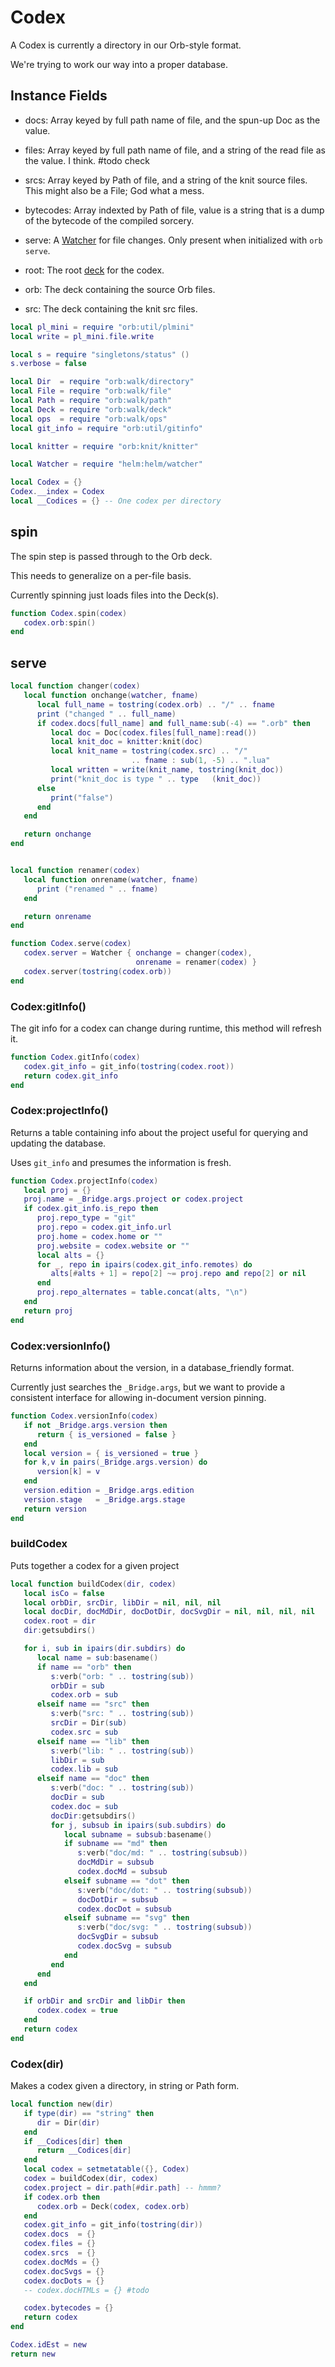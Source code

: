 # Codex

A Codex is currently a directory in our Orb-style format.


We're trying to work our way into a proper database.


## Instance Fields

- docs:  Array keyed by full path name of file, and the spun-up Doc as
         the value.


- files:  Array keyed by full path name of file, and a string of the read file
          as the value. I think. #todo check


- srcs:  Array keyed by Path of file, and a string of the knit
         source files. This might also be a File; God what a mess.


- bytecodes: Array indexted by Path of file, value is a string that is a dump
             of the bytecode of the compiled sorcery.


- serve:  A [Watcher](httk://) for file changes.  Only present when
          initialized with ``orb serve``.


- root:  The root [deck](httk://) for the codex.


- orb:  The deck containing the source Orb files.


- src:  The deck containing the knit src files.


```lua
local pl_mini = require "orb:util/plmini"
local write = pl_mini.file.write
```
```lua
local s = require "singletons/status" ()
s.verbose = false

local Dir  = require "orb:walk/directory"
local File = require "orb:walk/file"
local Path = require "orb:walk/path"
local Deck = require "orb:walk/deck"
local ops  = require "orb:walk/ops"
local git_info = require "orb:util/gitinfo"

local knitter = require "orb:knit/knitter"

local Watcher = require "helm:helm/watcher"
```
```lua
local Codex = {}
Codex.__index = Codex
local __Codices = {} -- One codex per directory
```
## spin

The spin step is passed through to the Orb deck.


This needs to generalize on a per-file basis.


Currently spinning just loads files into the Deck(s).

```lua
function Codex.spin(codex)
   codex.orb:spin()
end
```
## serve

```lua
local function changer(codex)
   local function onchange(watcher, fname)
      local full_name = tostring(codex.orb) .. "/" .. fname
      print ("changed " .. full_name)
      if codex.docs[full_name] and full_name:sub(-4) == ".orb" then
         local doc = Doc(codex.files[full_name]:read())
         local knit_doc = knitter:knit(doc)
         local knit_name = tostring(codex.src) .. "/"
                           .. fname : sub(1, -5) .. ".lua"
         local written = write(knit_name, tostring(knit_doc))
         print("knit_doc is type " .. type   (knit_doc))
      else
         print("false")
      end
   end

   return onchange
end


local function renamer(codex)
   local function onrename(watcher, fname)
      print ("renamed " .. fname)
   end

   return onrename
end

function Codex.serve(codex)
   codex.server = Watcher { onchange = changer(codex),
                            onrename = renamer(codex) }
   codex.server(tostring(codex.orb))
end
```
### Codex:gitInfo()

The git info for a codex can change during runtime, this method will refresh
it.

```lua
function Codex.gitInfo(codex)
   codex.git_info = git_info(tostring(codex.root))
   return codex.git_info
end
```
### Codex:projectInfo()

Returns a table containing info about the project useful for querying and
updating the database.


Uses ``git_info`` and presumes the information is fresh.

```lua
function Codex.projectInfo(codex)
   local proj = {}
   proj.name = _Bridge.args.project or codex.project
   if codex.git_info.is_repo then
      proj.repo_type = "git"
      proj.repo = codex.git_info.url
      proj.home = codex.home or ""
      proj.website = codex.website or ""
      local alts = {}
      for _, repo in ipairs(codex.git_info.remotes) do
         alts[#alts + 1] = repo[2] ~= proj.repo and repo[2] or nil
      end
      proj.repo_alternates = table.concat(alts, "\n")
   end
   return proj
end
```
### Codex:versionInfo()

Returns information about the version, in a database_friendly format.


Currently just searches the ``_Bridge.args``, but we want to provide a
consistent interface for allowing in-document version pinning.

```lua
function Codex.versionInfo(codex)
   if not _Bridge.args.version then
      return { is_versioned = false }
   end
   local version = { is_versioned = true }
   for k,v in pairs(_Bridge.args.version) do
      version[k] = v
   end
   version.edition = _Bridge.args.edition
   version.stage   = _Bridge.args.stage
   return version
end
```
### buildCodex

Puts together a codex for a given project

```lua
local function buildCodex(dir, codex)
   local isCo = false
   local orbDir, srcDir, libDir = nil, nil, nil
   local docDir, docMdDir, docDotDir, docSvgDir = nil, nil, nil, nil
   codex.root = dir
   dir:getsubdirs()

   for i, sub in ipairs(dir.subdirs) do
      local name = sub:basename()
      if name == "orb" then
         s:verb("orb: " .. tostring(sub))
         orbDir = sub
         codex.orb = sub
      elseif name == "src" then
         s:verb("src: " .. tostring(sub))
         srcDir = Dir(sub)
         codex.src = sub
      elseif name == "lib" then
         s:verb("lib: " .. tostring(sub))
         libDir = sub
         codex.lib = sub
      elseif name == "doc" then
         s:verb("doc: " .. tostring(sub))
         docDir = sub
         codex.doc = sub
         docDir:getsubdirs()
         for j, subsub in ipairs(sub.subdirs) do
            local subname = subsub:basename()
            if subname == "md" then
               s:verb("doc/md: " .. tostring(subsub))
               docMdDir = subsub
               codex.docMd = subsub
            elseif subname == "dot" then
               s:verb("doc/dot: " .. tostring(subsub))
               docDotDir = subsub
               codex.docDot = subsub
            elseif subname == "svg" then
               s:verb("doc/svg: " .. tostring(subsub))
               docSvgDir = subsub
               codex.docSvg = subsub
            end
         end
      end
   end

   if orbDir and srcDir and libDir then
      codex.codex = true
   end
   return codex
end
```
### Codex(dir)

Makes a codex given a directory, in string or Path form.

```lua
local function new(dir)
   if type(dir) == "string" then
      dir = Dir(dir)
   end
   if __Codices[dir] then
      return __Codices[dir]
   end
   local codex = setmetatable({}, Codex)
   codex = buildCodex(dir, codex)
   codex.project = dir.path[#dir.path] -- hmmm?
   if codex.orb then
      codex.orb = Deck(codex, codex.orb)
   end
   codex.git_info = git_info(tostring(dir))
   codex.docs  = {}
   codex.files = {}
   codex.srcs  = {}
   codex.docMds = {}
   codex.docSvgs = {}
   codex.docDots = {}
   -- codex.docHTMLs = {} #todo

   codex.bytecodes = {}
   return codex
end
```
```lua
Codex.idEst = new
return new
```
